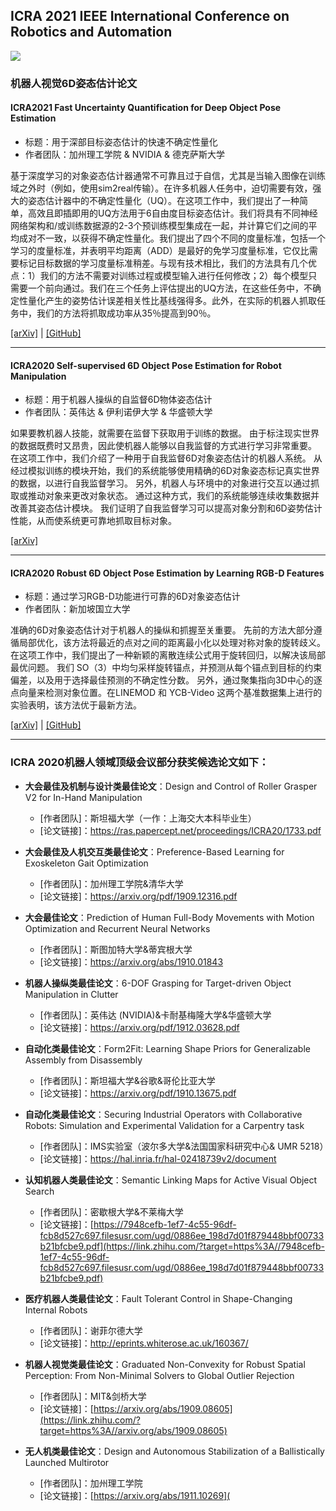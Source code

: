 ## ICRA 2021 IEEE International Conference on Robotics and Automation 

![](https://icra.lonwin.net/image/default/04EDC4B940FC4AE2A1BA9E2448227F73-6-2.jpg)

### 机器人视觉6D姿态估计论文

#### ICRA2021 Fast Uncertainty Quantification for Deep Object Pose Estimation

* 标题：用于深部目标姿态估计的快速不确定性量化
* 作者团队：加州理工学院 & NVIDIA & 德克萨斯大学

基于深度学习的对象姿态估计器通常不可靠且过于自信，尤其是当输入图像在训练域之外时（例如，使用sim2real传输）。在许多机器人任务中，迫切需要有效，强大的姿态估计器中的不确定性量化（UQ）。在这项工作中，我们提出了一种简单，高效且即插即用的UQ方法用于6自由度目标姿态估计。我们将具有不同神经网络架构和/或训练数据源的2-3个预训练模型集成在一起，并计算它们之间的平均成对不一致，以获得不确定性量化。我们提出了四个不同的度量标准，包括一个学习的度量标准，并表明平均距离（ADD）是最好的免学习度量标准，它仅比需要标记目标数据的学习度量标准稍差。与现有技术相比，我们的方法具有几个优点：1）我们的方法不需要对训练过程或模型输入进行任何修改；2）每个模型只需要一个前向通过。我们在三个任务上评估提出的UQ方法，在这些任务中，不确定性量化产生的姿势估计误差相关性比基线强得多。此外，在实际的机器人抓取任务中，我们的方法将抓取成功率从35％提高到90％。

[[arXiv]](https://arxiv.org/abs/2011.07748) | [[GitHub]](https://github.com/NVlabs/DOPE-Uncertainty)
***

#### ICRA2020 Self-supervised 6D Object Pose Estimation for Robot Manipulation

* 标题：用于机器人操纵的自监督6D物体姿态估计
* 作者团队：英伟达 & 伊利诺伊大学 & 华盛顿大学

如果要教机器人技能，就需要在监督下获取用于训练的数据。 由于标注现实世界的数据既费时又昂贵，因此使机器人能够以自我监督的方式进行学习非常重要。 在这项工作中，我们介绍了一种用于自我监督6D对象姿态估计的机器人系统。 从经过模拟训练的模块开始，我们的系统能够使用精确的6D对象姿态标记真实世界的数据，以进行自我监督学习。 另外，机器人与环境中的对象进行交互以通过抓取或推动对象来更改对象状态。 通过这种方式，我们的系统能够连续收集数据并改善其姿态估计模块。 我们证明了自我监督学习可以提高对象分割和6D姿势估计性能，从而使系统更可靠地抓取目标对象。

[[arXiv]](https://arxiv.org/abs/2004.06468)
***

#### ICRA2020 Robust 6D Object Pose Estimation by Learning RGB-D Features

* 标题：通过学习RGB-D功能进行可靠的6D对象姿态估计
* 作者团队：新加坡国立大学

准确的6D对象姿态估计对于机器人的操纵和抓握至关重要。 先前的方法大部分遵循局部优化，该方法将最近的点对之间的距离最小化以处理对称对象的旋转歧义。 在这项工作中，我们提出了一种新颖的离散连续公式用于旋转回归，以解决该局部最优问题。 我们 SO（3）中均匀采样旋转锚点，并预测从每个锚点到目标的约束偏差，以及用于选择最佳预测的不确定性分数。 另外，通过聚集指向3D中心的逐点向量来检测对象位置。在LINEMOD 和 YCB-Video 这两个基准数据集上进行的实验表明，该方法优于最新方法。

[[arXiv]](https://arxiv.org/abs/2003.00188) | [[GitHub]](https://github.com/mentian/object-posenet)
***

### ICRA 2020机器人领域顶级会议部分获奖候选论文如下：

* __大会最佳及机制与设计类最佳论文__：Design and Control of Roller Grasper V2 for In-Hand Manipulation 
  * [作者团队]：斯坦福大学（一作：上海交大本科毕业生）
  * [论文链接]：https://ras.papercept.net/proceedings/ICRA20/1733.pdf


* __大会最佳及人机交互类最佳论文__：Preference-Based Learning for Exoskeleton Gait Optimization

  * [作者团队]：加州理工学院&清华大学
  * [论文链接]：https://arxiv.org/pdf/1909.12316.pdf


* __大会最佳论文__：Prediction of Human Full-Body Movements with Motion Optimization and Recurrent Neural Networks

  * [作者团队]：斯图加特大学&蒂宾根大学
  * [论文链接]：https://arxiv.org/abs/1910.01843


* __机器人操纵类最佳论文__：6-DOF Grasping for Target-driven Object Manipulation in Clutter

  * [作者团队]：英伟达 (NVIDIA)&卡耐基梅隆大学&华盛顿大学
  * [论文链接]：https://arxiv.org/pdf/1912.03628.pdf


* __自动化类最佳论文__：Form2Fit: Learning Shape Priors for Generalizable Assembly from Disassembly

  * [作者团队]：斯坦福大学&谷歌&哥伦比亚大学
  * [论文链接]：https://arxiv.org/pdf/1910.13675.pdf


* __自动化类最佳论文__：Securing Industrial Operators with Collaborative Robots: Simulation and Experimental Validation for a Carpentry task

  * [作者团队]：IMS实验室（波尔多大学&法国国家科研究中心& UMR 5218）
  * [论文链接]：https://hal.inria.fr/hal-02418739v2/document



* __认知机器人类最佳论文__：Semantic Linking Maps for Active Visual Object Search

  * [作者团队]：密歇根大学&不莱梅大学
  * [论文链接]：[https://7948cefb-1ef7-4c55-96df-fcb8d527c697.filesusr.com/ugd/0886ee_198d7d01f879448bbf00733b21bfcbe9.pdf](https://link.zhihu.com/?target=https%3A//7948cefb-1ef7-4c55-96df-fcb8d527c697.filesusr.com/ugd/0886ee_198d7d01f879448bbf00733b21bfcbe9.pdf)



* __医疗机器人类最佳论文__：Fault Tolerant Control in Shape-Changing Internal Robots

  * [作者团队]：谢菲尔德大学
  * [论文链接]：http://eprints.whiterose.ac.uk/160367/



* __机器人视觉类最佳论文__：Graduated Non-Convexity for Robust Spatial Perception: From Non-Minimal Solvers to Global Outlier Rejection

  * [作者团队]：MIT&剑桥大学
  * [论文链接]：[https://arxiv.org/abs/1909.08605](https://link.zhihu.com/?target=https%3A//arxiv.org/abs/1909.08605)



* __无人机类最佳论文__：Design and Autonomous Stabilization of a Ballistically Launched Multirotor

  * [作者团队]：加州理工学院
  * [论文链接]：[https://arxiv.org/abs/1911.10269](
